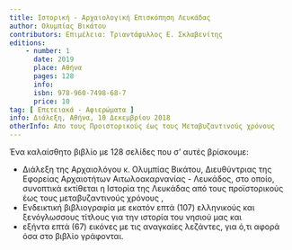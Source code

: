 ```yaml
---
title: Ιστορική - Αρχαιολογική Επισκόπηση Λευκάδας
author: Ολυμπίας Βικάτου
contributors: Επιμέλεια: Τριαντάφυλλος Ε. Σκλαβενίτης
editions:
    - number: 1
      date: 2019
      place: Αθήνα
      pages: 128
      info:
      isbn: 978-960-7498-68-7
      price: 10
tag: [ Επετειακά - Αφιερώματα ]
info: Διάλεξη, Αθήνα, 10 Δεκεμβρίου 2018
otherInfo: Απο τους Προιστορικούς έως τους Μεταβυζαντινούς χρόνους
---
```


Ένα καλαίσθητο βιβλίο με 128 σελίδες που σ’ αυτές βρίσκουμε:
- Διάλεξη της Αρχαιολόγου κ. Ολυμπίας Βικάτου, Διευθύντριας της Εφορείας Αρχαιοτήτων Αιτωλοακαρνανίας - Λευκάδος, στο οποίο, συνοπτικά εκτίθεται η Ιστορία της Λευκάδας  από τους προϊστορικούς έως τους μεταβυζαντινούς χρόνους ,
- Ενδεικτική βιβλιογραφία με εκατόν επτά \(107\) ελληνικούς και ξενόγλωσσους τίτλους για την ιστορία του νησιού μας και
- εξήντα επτά \(67\) εικόνες με τις αναγκαίες λεζάντες, για ό,τι αφορά όσα στο βιβλίο γράφονται.
